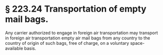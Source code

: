 # § 223.24   Transportation of empty mail bags.

Any carrier authorized to engage in foreign air transportation may transport in foreign air transportation empty air mail bags from any country to the country of origin of such bags, free of charge, on a voluntary space-available basis.




